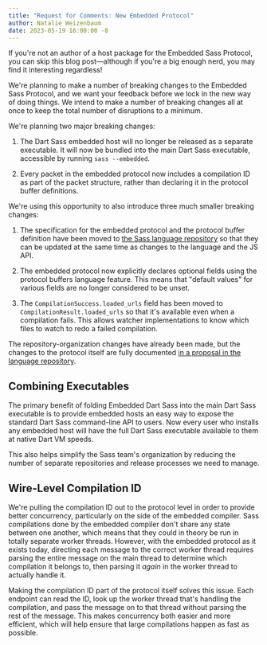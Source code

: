 ```yaml
---
title: "Request for Comments: New Embedded Protocol"
author: Natalie Weizenbaum
date: 2023-05-19 16:00:00 -8
---
```


If you're not an author of a host package for the Embedded Sass Protocol, you can skip this blog post—although if you're a big enough nerd, you may find it interesting regardless!

We're planning to make a number of breaking changes to the Embedded Sass Protocol, and we want your feedback before we lock in the new way of doing things. We intend to make a number of breaking changes all at once to keep the total number of disruptions to a minimum.

We're planning two major breaking changes:

1. The Dart Sass embedded host will no longer be released as a separate executable. It will now be bundled into the main Dart Sass executable, accessible by running `sass --embedded`.

2. Every packet in the embedded protocol now includes a compilation ID as part of the packet structure, rather than declaring it in the protocol buffer definitions.

We're using this opportunity to also introduce three much smaller breaking changes:

1. The specification for the embedded protocol and the protocol buffer definition have been moved to [the Sass language repository] so that they can be updated at the same time as changes to the language and the JS API.

   [the Sass language repository]: https://github.com/sass/sass/blob/main/spec/embedded-protocol.md

2. The embedded protocol now explicitly declares optional fields using the protocol buffers language feature. This means that "default values" for various fields are no longer considered to be unset.

3. The `CompilationSuccess.loaded_urls` field has been moved to `CompilationResult.loaded_urls` so that it's available even when a compilation fails. This allows watcher implementations to know which files to watch to redo a failed compilation.

The repository-organization changes have already been made, but the changes to the protocol itself are fully documented [in a proposal in the language repository].

[in a proposal in the language repository]: https://github.com/sass/sass/blob/main/accepted/embedded-protocol-2.md

## Combining Executables

The primary benefit of folding Embedded Dart Sass into the main Dart Sass executable is to provide embedded hosts an easy way to expose the standard Dart Sass command-line API to users. Now every user who installs any embedded host will have the full Dart Sass executable available to them at native Dart VM speeds.

This also helps simplify the Sass team's organization by reducing the number of separate repositories and release processes we need to manage.

## Wire-Level Compilation ID

We're pulling the compilation ID out to the protocol level in order to provide better concurrency, particularly on the side of the embedded compiler. Sass compilations done by the embedded compiler don't share any state between one another, which means that they could in theory be run in totally separate worker threads. However, with the embedded protocol as it exists today, directing each message to the correct worker thread requires parsing the entire message on the main thread to determine which compilation it belongs to, then parsing it _again_ in the worker thread to actually handle it.

Making the compilation ID part of the protocol itself solves this issue. Each endpoint can read the ID, look up the worker thread that's handling the compilation, and pass the message on to that thread without parsing the rest of the message. This makes concurrency both easier and more efficient, which will help ensure that large compilations happen as fast as possible.
